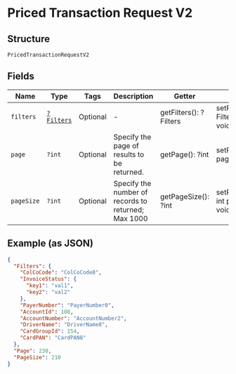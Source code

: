 
# Priced Transaction Request V2

## Structure

`PricedTransactionRequestV2`

## Fields

| Name | Type | Tags | Description | Getter | Setter |
|  --- | --- | --- | --- | --- | --- |
| `filters` | [`?Filters`](../../doc/models/filters.md) | Optional | - | getFilters(): ?Filters | setFilters(?Filters filters): void |
| `page` | `?int` | Optional | Specify the page of results to be returned. | getPage(): ?int | setPage(?int page): void |
| `pageSize` | `?int` | Optional | Specify the number of records to returned; Max 1000 | getPageSize(): ?int | setPageSize(?int pageSize): void |

## Example (as JSON)

```json
{
  "Filters": {
    "ColCoCode": "ColCoCode8",
    "InvoiceStatus": {
      "key1": "val1",
      "key2": "val2"
    },
    "PayerNumber": "PayerNumber0",
    "AccountId": 108,
    "AccountNumber": "AccountNumber2",
    "DriverName": "DriverName8",
    "CardGroupId": 154,
    "CardPAN": "CardPAN8"
  },
  "Page": 230,
  "PageSize": 210
}
```

